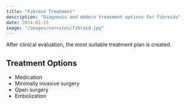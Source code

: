 ```yaml
---
title: "Fibroid Treatment"
description: "Diagnosis and modern treatment options for fibroids"
date: 2024-01-15
image: "/images/services/fibroid.jpg"
---
```


After clinical evaluation, the most suitable treatment plan is created.

## Treatment Options

- Medication
- Minimally invasive surgery
- Open surgery
- Embolization


